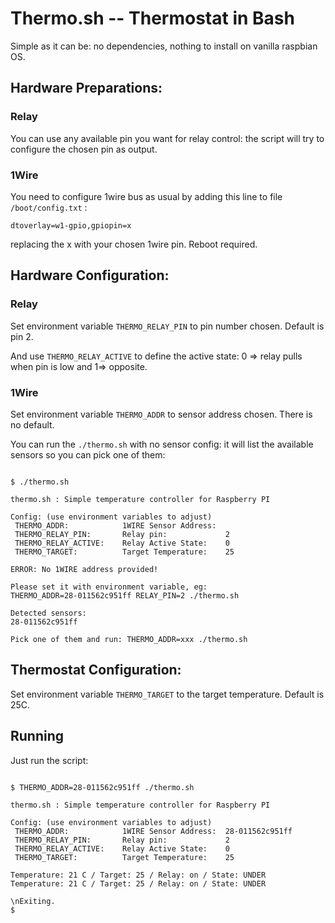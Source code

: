 # Thermo.sh -- Thermostat in Bash

Simple as it can be: no dependencies, nothing to install on vanilla raspbian OS.

## Hardware Preparations:

### Relay

You can use any available pin you want for relay control: the script will try
to configure the chosen pin as output.

### 1Wire 

You need to configure 1wire bus as usual by adding this line to file `/boot/config.txt` :

`dtoverlay=w1-gpio,gpiopin=x`

replacing the x with your chosen 1wire pin. Reboot required.

## Hardware Configuration:

### Relay

Set environment variable `THERMO_RELAY_PIN` to pin number chosen. Default is pin 2.

And use `THERMO_RELAY_ACTIVE` to define the active state: 0 => relay pulls
when pin is low and 1=> opposite.

### 1Wire 

Set environment variable `THERMO_ADDR` to sensor address chosen. There is no default.

You can run the `./thermo.sh` with no sensor config: it will list the available sensors so 
you can pick one of them:

```console

$ ./thermo.sh

thermo.sh : Simple temperature controller for Raspberry PI

Config: (use environment variables to adjust)
 THERMO_ADDR:            1WIRE Sensor Address:  
 THERMO_RELAY_PIN:       Relay pin:             2
 THERMO_RELAY_ACTIVE:    Relay Active State:    0
 THERMO_TARGET:          Target Temperature:    25

ERROR: No 1WIRE address provided!

Please set it with environment variable, eg:
THERMO_ADDR=28-011562c951ff RELAY_PIN=2 ./thermo.sh

Detected sensors:
28-011562c951ff

Pick one of them and run: THERMO_ADDR=xxx ./thermo.sh

```


## Thermostat Configuration:

Set environment variable `THERMO_TARGET` to the target temperature. Default is 25C.

## Running

Just run the script:

```console

$ THERMO_ADDR=28-011562c951ff ./thermo.sh

thermo.sh : Simple temperature controller for Raspberry PI

Config: (use environment variables to adjust)
 THERMO_ADDR:            1WIRE Sensor Address:  28-011562c951ff
 THERMO_RELAY_PIN:       Relay pin:             2
 THERMO_RELAY_ACTIVE:    Relay Active State:    0
 THERMO_TARGET:          Target Temperature:    25

Temperature: 21 C / Target: 25 / Relay: on / State: UNDER
Temperature: 21 C / Target: 25 / Relay: on / State: UNDER

\nExiting.
$

```


